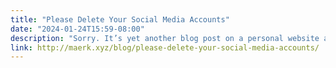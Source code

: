 ```yaml
---
title: "Please Delete Your Social Media Accounts"
date: "2024-01-24T15:59-08:00"
description: "Sorry. It’s yet another blog post on a personal website about how social media is bad. If you are reading this in an RSS reader, this post isn’t for you. I’m pretty certain that you already hate social media services, and have already read a dozen blog posts similar to this one that were probably written much better. So really, RSS homies can stop reading. I’m not writing this because I have fresh and interesting ideas on the subject. People I care about in real life visit this website sometimes so I want to leave this here for them to eventually find. I feel like everyone who knows me already knows how I feel. In person, my delivery is either too blunt or way too longwinded, neither of which is what they want to hear after a mild complaint about how Facebook works. This post is supposed to be well thought out and not angry."
link: http://maerk.xyz/blog/please-delete-your-social-media-accounts/
---
```

